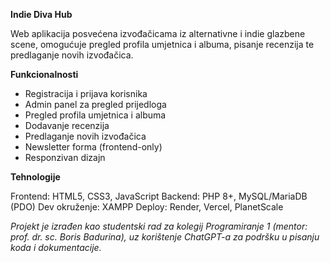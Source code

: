**Indie Diva Hub**

Web aplikacija posvećena izvođačicama iz alternativne i indie glazbene scene, omogućuje pregled profila umjetnica i albuma, pisanje recenzija te predlaganje novih izvođačica.

**Funkcionalnosti**

- Registracija i prijava korisnika
- Admin panel za pregled prijedloga
- Pregled profila umjetnica i albuma
- Dodavanje recenzija
- Predlaganje novih izvođačica
- Newsletter forma (frontend-only)
- Responzivan dizajn

**Tehnologije**

Frontend: HTML5, CSS3, JavaScript
Backend: PHP 8+, MySQL/MariaDB (PDO)
Dev okruženje: XAMPP
Deploy: Render, Vercel, PlanetScale


_Projekt je izrađen kao studentski rad za kolegij Programiranje 1 (mentor: prof. dr. sc. Boris Badurina), uz korištenje ChatGPT-a za podršku u pisanju koda i dokumentacije._
